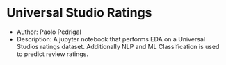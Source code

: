 # Universal Studio Ratings
- Author: Paolo Pedrigal
- Description: A jupyter notebook that performs EDA on a Universal Studios ratings dataset. Additionally NLP and ML Classification is used to predict review ratings.
